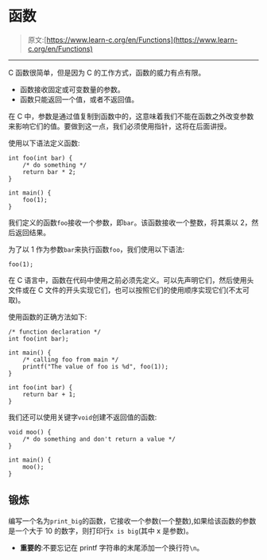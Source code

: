 # 函数

> 原文:[https://www.learn-c.org/en/Functions](https://www.learn-c.org/en/Functions)

* * *

C 函数很简单，但是因为 C 的工作方式，函数的威力有点有限。

*   函数接收固定或可变数量的参数。
*   函数只能返回一个值，或者不返回值。

在 C 中，参数是通过值复制到函数中的，这意味着我们不能在函数之外改变参数来影响它们的值。要做到这一点，我们必须使用指针，这将在后面讲授。

使用以下语法定义函数:

```
int foo(int bar) {
    /* do something */
    return bar * 2;
}

int main() {
    foo(1);
} 
```

我们定义的函数`foo`接收一个参数，即`bar`。该函数接收一个整数，将其乘以 2，然后返回结果。

为了以 1 作为参数`bar`来执行函数`foo`，我们使用以下语法:

```
foo(1); 
```

在 C 语言中，函数在代码中使用之前必须先定义。可以先声明它们，然后使用头文件或在 C 文件的开头实现它们，也可以按照它们的使用顺序实现它们(不太可取)。

使用函数的正确方法如下:

```
/* function declaration */
int foo(int bar);

int main() {
    /* calling foo from main */
    printf("The value of foo is %d", foo(1));
}

int foo(int bar) {
    return bar + 1;
} 
```

我们还可以使用关键字`void`创建不返回值的函数:

```
void moo() {
    /* do something and don't return a value */
}

int main() {
    moo();
} 
```

## 锻炼

编写一个名为`print_big`的函数，它接收一个参数(一个整数),如果给该函数的参数是一个大于 10 的数字，则打印行`x is big`(其中 x 是参数)。

*   **重要的**:不要忘记在 printf 字符串的末尾添加一个换行符`\n`。